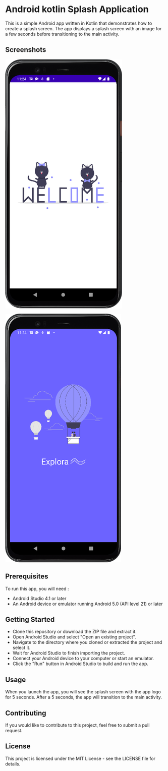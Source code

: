 # Android kotlin Splash Application 

This is a simple Android app written in Kotlin that demonstrates how to create a splash screen. The app displays a splash screen with an image for a few seconds before transitioning to the main activity.

## Screenshots

![Splash Screen](/Mocks/Mock_01.png)

![Main Screen](/Mocks/Mock_02.png)


## Prerequisites

To run this app, you will need :
- Android Studio 4.1 or later
- An Android device or emulator running Android 5.0 (API level 21) or later

## Getting Started

- Clone this repository or download the ZIP file and extract it.
- Open Android Studio and select "Open an existing project".
- Navigate to the directory where you cloned or extracted the project and select it.
- Wait for Android Studio to finish importing the project.
- Connect your Android device to your computer or start an emulator.
- Click the "Run" button in Android Studio to build and run the app.

## Usage

When you launch the app, you will see the splash screen with the app logo for 5 seconds. After a 5 seconds, the app will transition to the main activity.

## Contributing
If you would like to contribute to this project, feel free to submit a pull request.

## License
This project is licensed under the MIT License - see the LICENSE file for details.
